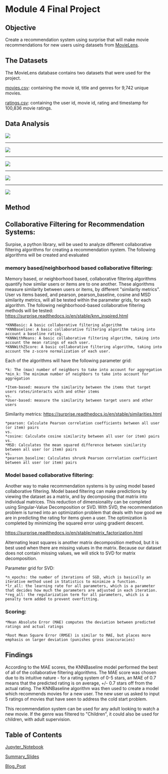 # Module 4 Final Project

## Objective

Create a recommendation system using surprise that will make movie recommendations for new users using datasets from [MovieLens](https://grouplens.org/datasets/movielens/latest/).


## The Datasets

The MovieLens database contains two datasets that were used for the project. 

[movies.csv](movies.csv): containing the movie id, title and genres for 9,742 unique movies. 



[ratings.csv](ratings.csv): containing the user id, movie id, rating and timestamp for 100,836 movie ratings. 


## Data Analysis

![](images/movie_count_per_genre.png)

___

![](images/average_rating_per_genre.png)

___

![](images/ratings_boxplot_by_genre.png)

___

![](images/most_frequently_rated_movies.png)

___

![](images/movie_count_per_rating.png)


## Method

## Collaborative Filtering for Recommendation Systems:

Surpise, a python library, will be used to analyze different collaborative filtering algorithms for creating a recommendation system. The following algorithms will be created and evaluated

### memory based/neighborhood based collaborative filtering: 

Memory based, or neighborhood based, collaborative filtering algorithms quantify how similar users or items are to one another. These algorithms measure similarity between users or items, by different "similarity metrics". User vs items based, and pearson, pearson_baseline, cosine and MSD similarity metrics, will all be tested within the parameter grids, for each algorithm. The following neighborhood-based collaborative filtering methods will be tested: https://surprise.readthedocs.io/en/stable/knn_inspired.html

    *KNNBasic: A basic collaborative filtering algorithm
    *KNNBaseline: A basic collaborative filtering algorithm taking into account a baseline rating.
    *KNNWithMeans: A basic collaborative filtering algorithm, taking into account the mean ratings of each user.
    *KNNWithZScore: A basic collaborative filtering algorithm, taking into account the z-score normalization of each user.

Each of the algorithms will have the following parameter grid:
    
    *k: The (max) number of neighbors to take into account for aggregation
    *min_k: The minimum number of neighbors to take into account for aggregation

    *Item-based: measure the similarity between the items that target users rates/interacts with and other items
    vs.
    *User-based: measure the similarity between target users and other users 

Similarity metrics: https://surprise.readthedocs.io/en/stable/similarities.html

    *pearson: Calculate Pearson correlation coefficients between all user (or item) pairs
    vs.
    *cosine: Calculate cosine similarity between all user (or item) pairs
    vs.
    *MSD: Calculates the mean squared difference between similarity between all user (or item) pairs   
    vs. 
    *pearson_baseline: Calculates shrunk Pearson correlation coefficient between all user (or item) pairs
    

### Model based collaborative filtering: 

Another way to make recommendation systems is by using model based collaborative filtering. Model based filtering can make predictions by viewing the dataset as a matrix, and by decomposing that matrix into individual matrices. This reduction of dimensionality can be completed using Singular-Value Decomposition or SVD. With SVD, the recommendation problem is turned into an optimization problem that deals with how good we are in predicting the rating for items given a user. The optimization is completed by minimizing the squared error using gradient descent. 

https://surprise.readthedocs.io/en/stable/matrix_factorization.html

Alternating least squares is another matrix decomposition method, but it is best used when there are missing values in the matrix. Because our dataset does not contain missing values, we will stick to SVD for matrix decomposition. 

Parameter grid for SVD: 

    *n_epochs: the number of iterations of SGD, which is basically an iterative method used in Statistics to minimize a function.
    *lr_all: the learning rate for all parameters, which is a parameter that decides how much the parameters are adjusted in each iteration.
    *reg_all: the regularization term for all parameters, which is a penalty term added to prevent overfitting.
    
### Scoring:

    *Mean Absolute Error (MAE) computes the deviation between predicted ratings and actual ratings

    *Root Mean Square Error (RMSE) is similar to MAE, but places more emphasis on larger deviation (punishes gross inaccuracies)


## Findings

According to the MAE scores, the KNNBaseline model performed the best of all of the collaborative filtering algorithms. The MAE score was chosen due to its intuitive nature - for a rating system of 0-5 stars, an MAE of 0.7 means that the predicted rating is on average, +/- 0.7 stars off from the actual rating. The KNNBaseline algorithm was then used to create a model which recommends movies for a new user. The new user us asked to input 5 ratings of movies that have seen to address the cold start problem. 

This recommendation system can be used for any adult looking to watch a new movie. If the genre was filtered to "Children", it could also be used for children, with adult supervision. 


## Table of Contents

[Jupyter_Notebook](RecSystem.ipynb)

[Summary_Slides](MovieRecPresentation.pdf)

[Blog_Post](https://medium.com/@stacyshingleton/movie-recommendations-65aa0566215c)
